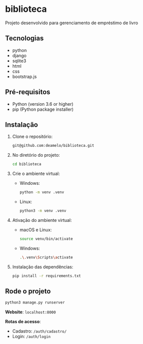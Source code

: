# biblioteca

Projeto desenvolvido para gerenciamento de empréstimo de livro

## Tecnologias

- python
- django
- sqlite3
- html
- css
- bootstrap.js

## Pré-requisitos

- Python (version 3.6 or higher)
- pip (Python package installer)

## Instalação

1. Clone o repositório:

   ```bash
   git@github.com:deamelo/biblioteca.git
   ```

2. No diretório do projeto:

   ```bash
   cd biblioteca
   ```

3. Crie o ambiente virtual:

   - Windows:

     ```bash
     python -m venv .venv
     ```

   - Linux:

     ```bash
     python3 -m venv .venv
     ```

4. Ativação do ambiente virtual:

   - macOS e Linux:

     ```bash
     source venv/bin/activate
     ```

   - Windows:

     ```bash
     .\.venv\Scripts\activate
     ```

5. Instalação das dependências:

   ```bash
   pip install -r requirements.txt
   ```

## Rode o projeto

```bash
python3 manage.py runserver
```

**Website**: `localhost:8000`

**Rotas de acesso**:

- Cadastro: `/auth/cadastro/`
- Login: `/auth/login`
